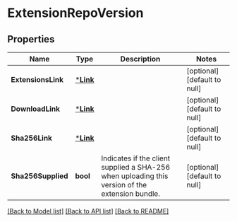 # ExtensionRepoVersion

## Properties
Name | Type | Description | Notes
------------ | ------------- | ------------- | -------------
**ExtensionsLink** | [***Link**](Link.md) |  | [optional] [default to null]
**DownloadLink** | [***Link**](Link.md) |  | [optional] [default to null]
**Sha256Link** | [***Link**](Link.md) |  | [optional] [default to null]
**Sha256Supplied** | **bool** | Indicates if the client supplied a SHA-256 when uploading this version of the extension bundle. | [optional] [default to null]

[[Back to Model list]](../README.md#documentation-for-models) [[Back to API list]](../README.md#documentation-for-api-endpoints) [[Back to README]](../README.md)


